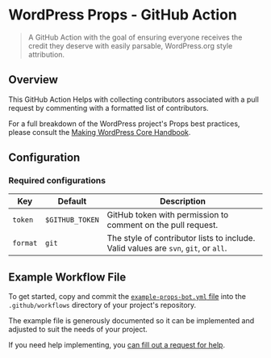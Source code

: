 # WordPress Props - GitHub Action
> A GitHub Action with the goal of ensuring everyone receives the credit they deserve with easily parsable, WordPress.org style attribution. 

## Overview

This GitHub Action Helps with collecting contributors associated with a pull request by commenting with a formatted list of contributors.

For a full breakdown of the WordPress project's Props best practices, please consult the [Making WordPress Core Handbook](https://make.wordpress.org/core/handbook/best-practices/contributor-attribution-props/).

## Configuration

### Required configurations
| Key      | Default         | Description                                                                         |
|----------|-----------------|-------------------------------------------------------------------------------------|
| `token`  | `$GITHUB_TOKEN` | GitHub token with permission to comment on the pull request.                        |
| `format` | `git`           | The style of contributor lists to include. Valid values are `svn`, `git`, or `all`. |

## Example Workflow File

To get started, copy and commit the [`example-props-bot.yml` file](https://github.com/WordPress/props-bot-action/blob/trunk/example-props-bot.yml) into the `.github/workflows` directory of your project's repository.

The example file is generously documented so it can be implemented and adjusted to suit the needs of your project.

If you need help implementing, you [can fill out a request for help](https://github.com/WordPress/props-bot-action/issues/new?assignees=desrosj&labels=%5BType%5D+Help+Request&projects=&template=3-request-to-help-implement.yml).

